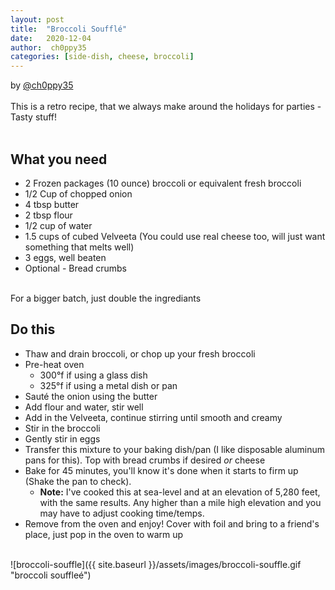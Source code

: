 ```yaml
---
layout: post
title:  "Broccoli Soufflé"
date:   2020-12-04
author:  ch0ppy35
categories: [side-dish, cheese, broccoli]
---
```

by [@ch0ppy35](https://ch0ppy35.github.io/)<br/>
<br/>
This is a retro recipe, that we always make around the holidays for parties - Tasty stuff!<br/>
<br/>

## What you need

* 2 Frozen packages (10 ounce) broccoli or equivalent fresh broccoli
* 1/2 Cup of chopped onion
* 4 tbsp butter
* 2 tbsp flour
* 1/2 cup of water
* 1.5 cups of cubed Velveeta (You could use real cheese too, will just want something that melts well)
* 3 eggs, well beaten
* Optional - Bread crumbs

<br/>
For a bigger batch, just double the ingrediants<br/>

## Do this

* Thaw and drain broccoli, or chop up your fresh broccoli
* Pre-heat oven
  * 300°f if using a glass dish
  * 325°f if using a metal dish or pan
* Sauté the onion using the butter
* Add flour and water, stir well
* Add in the Velveeta, continue stirring until smooth and creamy
* Stir in the broccoli
* Gently stir in eggs
* Transfer this mixture to your baking dish/pan (I like disposable aluminum pans for this). Top with bread crumbs if desired _or_ cheese
* Bake for 45 minutes, you'll know it's done when it starts to firm up (Shake the pan to check).
  * **Note:** I've cooked this at sea-level and at an elevation of 5,280 feet, with the same results. Any higher than a mile high elevation and you may have to adjust cooking time/temps.
* Remove from the oven and enjoy! Cover with foil and bring to a friend's place, just pop in the oven to warm up<br/>
<br/>
![broccoli-souffle]({{ site.baseurl }}/assets/images/broccoli-souffle.gif "broccoli souffleé")
